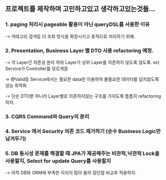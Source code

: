 <h2>프로젝트를 제작하며 고민하고있고 생각하고있는것들...</h2>
<h3>1. paging 처리시 pageable 활용이 아닌 queryDSL를 사용한 이유</h3>
    -> 카테고리 검색등 더 조회 방식을 확장시키고 동적으로 처리하기 위해.
<h3>2. Presentation, Business Layer 별 DTO 사용 refactoring 예정.</h3>
    -> 각 Layer간 의존성 분리 하위 Layer가 상위 Layer를 의존하지 않도록 않도록. ex) Service가 Controller를 모르게끔<p>
    -> @Valid등 Service에서는 필요한 data만 이용하여 불필요한 데이터를 담지않도록 성능 최적화 <p>
    -> 단순 DTO뿐 아니라 Layer별로 의존하지않는 구조를 가지도록 틈틈히 refactoring 하자.
<h3>3. CQRS Command와 Query의 분리 </h3>

<h3>4. Service 에서 Security 의존 코드 제거하기 (순수 Business Logic만 남겨두기)<h3>

<h3>5. DB 동시성 문제를 해결할 때 JPA가 제공해주는 비관적,낙관적 Lock을 사용할지, Select for update Query를 사용할지</h3>
    -> 아직 DB와 ORM에 부족한 지식이 많아 둘의 장단점 비교후 적용하자.